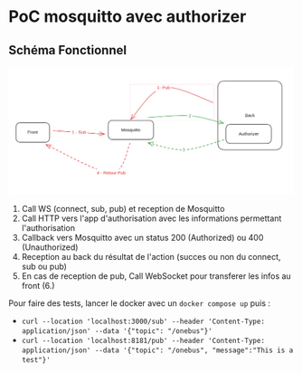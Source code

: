 # PoC mosquitto avec authorizer

## Schéma Fonctionnel

![Schéma Fonctionnel][schema_authz]

[schema_authz]: ./schema_authz.png "Schéma Fonctionnel"

1. Call WS (connect, sub, pub) et reception de Mosquitto
2. Call HTTP vers l'app d'authorisation avec les informations permettant l'authorisation
3. Callback vers Mosquitto avec un status 200 (Authorized) ou 400 (Unauthorized)
4. Reception au back du résultat de l'action (succes ou non du connect, sub ou pub)
5. En cas de reception de pub, Call WebSocket pour transferer les infos au front (6.)

Pour faire des tests, lancer le docker avec un `docker compose up` puis :
- `curl --location 'localhost:3000/sub' --header 'Content-Type: application/json' --data '{"topic": "/onebus"}'`
- `curl --location 'localhost:8181/pub' --header 'Content-Type: application/json' --data '{"topic": "/onebus", "message":"This is a test"}'`
